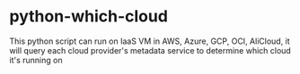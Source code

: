 # python-which-cloud
This python script can run on IaaS VM in AWS, Azure, GCP, OCI, AliCloud, it will query each cloud provider's metadata service to determine which cloud it's running on
